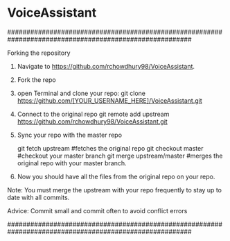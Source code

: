# VoiceAssistant

########################################################################################################

Forking the repository

1. Navigate to https://github.com/rchowdhury98/VoiceAssistant.
2. Fork the repo
3. open Terminal and clone your repo:
   git clone https://github.com/[YOUR_USERNAME_HERE]/VoiceAssistant.git

4. Connect to the original repo
   git remote add upstream https://github.com/rchowdhury98/VoiceAssistant.git


5. Sync your repo with the master repo

   git fetch upstream           #fetches the original repo
   git checkout master	        #checkout your master branch
   git merge upstream/master    #merges the original repo with your master branch.

6. Now you should have all the files from the original repo on your repo.

Note: You must merge the upstream with your repo frequently to stay up to date with all commits.

Advice: Commit small and commit often to avoid conflict errors

########################################################################################################

